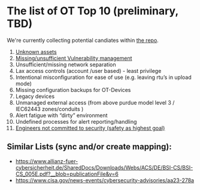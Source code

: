 # The list of OT Top 10 (preliminary, TBD)

We're currently collecting potential candiates within [the repo](/docs/potential-top-10).

1. [Unknown assets](https://ot.owasp.org/potential-top-10/unknown-assets/)
2. [Missing/unsufficient Vulnerability management](https://ot.owasp.org/potential-top-10/missing-vulnerability-management/)
3. Unsufficient/missing network separation
4. Lax access controls  (account /user based)  - least privilege
5. Intentional misconfiguration for ease of use (e.g. leaving rtu’s in upload mode)
6. Missing configuration backups for OT-Devices
7. Legacy devices
8. Unmanaged external access (from above purdue model level 3 / IEC62443 zones/conduits )
9. Alert fatigue with “dirty” environment
10. Undefined processes for alert reporting/handling
11. [Engineers not committed to security (safety as highest goal)](https://ot.owasp.org/potential-top-10/security-culture/)

## Similar Lists (sync and/or create mapping):

- https://www.allianz-fuer-cybersicherheit.de/SharedDocs/Downloads/Webs/ACS/DE/BSI-CS/BSI-CS_005E.pdf?__blob=publicationFile&v=6
- https://www.cisa.gov/news-events/cybersecurity-advisories/aa23-278a
